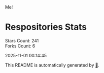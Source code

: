 Me!

# Respositories Stats
Stars Count: 241  
Forks Count: 6

2025-11-01 00:14:45  

This README is automatically generated by [🐰](https://github.com/rnitta/rnitta).
